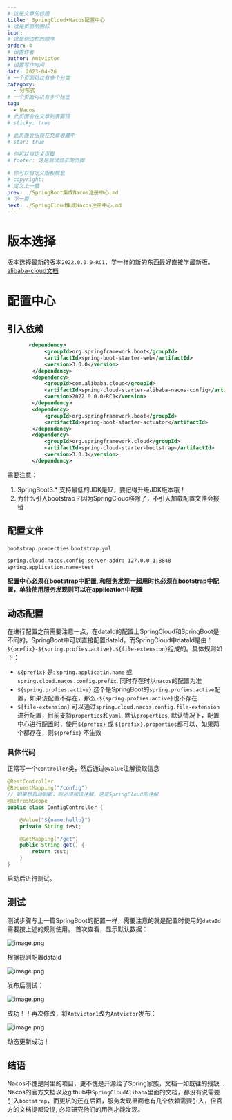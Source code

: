 ```yaml
---
# 这是文章的标题
title:  SpringCloud+Nacos配置中心
# 这是页面的图标
icon: 
# 这是侧边栏的顺序
order: 4
# 设置作者
author: Antvictor
# 设置写作时间
date: 2023-04-26
# 一个页面可以有多个分类
category:
  - 分布式
# 一个页面可以有多个标签
tag:
  - Nacos
# 此页面会在文章列表置顶
# sticky: true

# 此页面会出现在文章收藏中
# star: true

# 你可以自定义页脚
# footer: 这是测试显示的页脚

# 你可以自定义版权信息
# copyright: 
# 定义上一篇
prev: ./SpringBoot集成Nacos注册中心.md
# 下一篇
next: ./SpringCloud集成Nacos注册中心.md
---
```

# 版本选择
版本选择最新的版本`2022.0.0.0-RC1`，学一样的新的东西最好直接学最新版。
[alibaba-cloud文档](https://github.com/alibaba/spring-cloud-alibaba/blob/2022.x/spring-cloud-alibaba-examples/nacos-example/nacos-discovery-example/readme-zh.md)
# 配置中心
## 引入依赖
```xml
       <dependency>
            <groupId>org.springframework.boot</groupId>
            <artifactId>spring-boot-starter-web</artifactId>
            <version>3.0.0</version>
        </dependency>
        <dependency>
            <groupId>com.alibaba.cloud</groupId>
            <artifactId>spring-cloud-starter-alibaba-nacos-config</artifactId>
            <version>2022.0.0.0-RC1</version>
        </dependency>
        <dependency>
            <groupId>org.springframework.boot</groupId>
            <artifactId>spring-boot-starter-actuator</artifactId>
        </dependency>
        <dependency>
            <groupId>org.springframework.cloud</groupId>
            <artifactId>spring-cloud-starter-bootstrap</artifactId>
            <version>3.0.3</version>
        </dependency>
```
需要注意：
1. SpringBoot3.* 支持最低的JDK是17，要记得升级JDK版本哦！
2. 为什么引入bootstrap？因为SpringCloud移除了，不引入加载配置文件会报错
## 配置文件
`bootstrap.properties`|`bootstrap.yml`
``` xml
spring.cloud.nacos.config.server-addr: 127.0.0.1:8848  
spring.application.name=test
```
**配置中心必须在bootstrap中配置, 和服务发现一起用时也必须在bootstrap中配置，单独使用服务发现则可以在application中配置**
## 动态配置
在进行配置之前需要注意一点，在dataId的配置上SpringCloud和SpringBoot是不同的，SpringBoot中可以直接配置dataId，而SpringCloud中dataId是由：`${prefix}-${spring.profies.active}.${file-extension}`组成的。具体规则如下：
+ `${prefix}` 是: `spring.applicatin.name` 或 `spring.cloud.nacos.config.prefix`. 同时存在时以`nacos`的配置为准
+ `${spring.profies.active}` 这个是SpringBoot的`spring.profies.active`配置，如果该配置不存在，那么`-${spring.profies.active}`也不存在
+ `${file-extension}` 可以通过`spring.cloud.nacos.config.file-extension`进行配置，目前支持`properties`和`yaml`, 默认`properties`, 默认情况下，配置中心进行配置时，使用`${prefix}` 或 `${prefix}.properties`都可以，如果两个都存在，则`${prefix}` 不生效
### 具体代码
正常写一个`controller`类，然后通过`@Value`注解读取信息
```java
@RestController
@RequestMapping("/config")
// 如果想自动刷新，则必须加该注解，这是SpringCloud的注解
@RefreshScope
public class ConfigController {

    @Value("${name:hello}")
    private String test;

    @GetMapping("/get")
    public String get() {
        return test;
    }
}
```
启动后进行测试。
## 测试
测试步骤与上一篇SpringBoot的配置一样，需要注意的就是配置时使用的`dataId`需要按上述的规则使用。
首次查看，显示默认数据：

![image.png](https://img.codejourney.top/img/20230420142433.png)

根据规则配置dataId

![image.png](https://img.codejourney.top/img/20230420142823.png)

发布后测试：

![image.png](https://img.codejourney.top/img/20230420142845.png)

成功！！再次修改，将`Antvictor1`改为`Antvictor`发布：

![image.png](https://img.codejourney.top/img/20230420142946.png)

动态更新成功！
## 结语
Nacos不愧是阿里的项目，更不愧是开源给了Spring家族，文档一如既往的残缺...
Nacos的官方文档以及github中`SpringCloudAlibaba`里面的文档，都没有说需要引入`bootstrap`，而更坑的还在后面，服务发现里面也有几个依赖需要引入，但官方的文档提都没提, 必须研究他们的用例才能发现。
